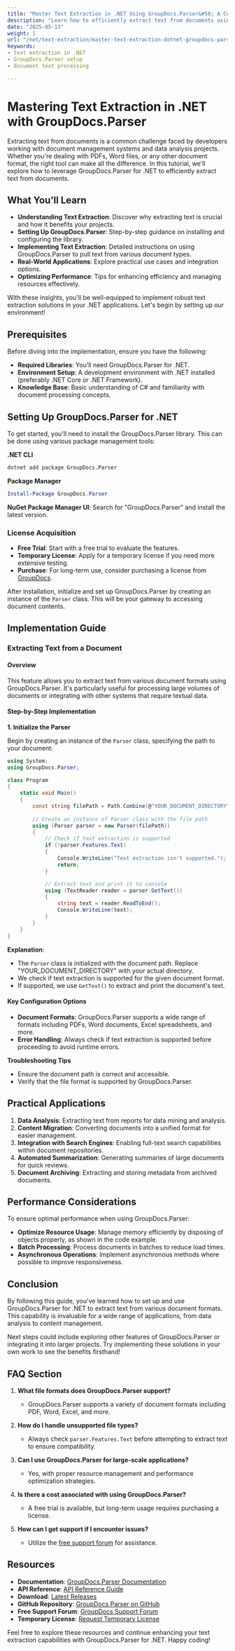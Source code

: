 ```yaml
---
title: "Master Text Extraction in .NET Using GroupDocs.Parser&#58; A Complete Guide"
description: "Learn how to efficiently extract text from documents using GroupDocs.Parser for .NET. This guide covers setup, implementation, and performance tips."
date: "2025-05-13"
weight: 1
url: "/net/text-extraction/master-text-extraction-dotnet-groupdocs-parser/"
keywords:
- text extraction in .NET
- GroupDocs.Parser setup
- document text processing

---
```



# Mastering Text Extraction in .NET with GroupDocs.Parser

Extracting text from documents is a common challenge faced by developers working with document management systems and data analysis projects. Whether you're dealing with PDFs, Word files, or any other document format, the right tool can make all the difference. In this tutorial, we'll explore how to leverage GroupDocs.Parser for .NET to efficiently extract text from documents.

## What You'll Learn

- **Understanding Text Extraction**: Discover why extracting text is crucial and how it benefits your projects.
- **Setting Up GroupDocs.Parser**: Step-by-step guidance on installing and configuring the library.
- **Implementing Text Extraction**: Detailed instructions on using GroupDocs.Parser to pull text from various document types.
- **Real-World Applications**: Explore practical use cases and integration options.
- **Optimizing Performance**: Tips for enhancing efficiency and managing resources effectively.

With these insights, you'll be well-equipped to implement robust text extraction solutions in your .NET applications. Let's begin by setting up our environment!

## Prerequisites

Before diving into the implementation, ensure you have the following:

- **Required Libraries**: You’ll need GroupDocs.Parser for .NET.
- **Environment Setup**: A development environment with .NET installed (preferably .NET Core or .NET Framework).
- **Knowledge Base**: Basic understanding of C# and familiarity with document processing concepts.

## Setting Up GroupDocs.Parser for .NET

To get started, you'll need to install the GroupDocs.Parser library. This can be done using various package management tools:

**.NET CLI**
```bash
dotnet add package GroupDocs.Parser
```

**Package Manager**
```powershell
Install-Package GroupDocs.Parser
```

**NuGet Package Manager UI**: Search for "GroupDocs.Parser" and install the latest version.

### License Acquisition

- **Free Trial**: Start with a free trial to evaluate the features.
- **Temporary License**: Apply for a temporary license if you need more extensive testing.
- **Purchase**: For long-term use, consider purchasing a license from [GroupDocs](https://purchase.groupdocs.com/).

After installation, initialize and set up GroupDocs.Parser by creating an instance of the `Parser` class. This will be your gateway to accessing document contents.

## Implementation Guide

### Extracting Text from a Document

#### Overview
This feature allows you to extract text from various document formats using GroupDocs.Parser. It's particularly useful for processing large volumes of documents or integrating with other systems that require textual data.

#### Step-by-Step Implementation

**1. Initialize the Parser**

Begin by creating an instance of the `Parser` class, specifying the path to your document:

```csharp
using System;
using GroupDocs.Parser;

class Program
{
    static void Main()
    {
        const string filePath = Path.Combine(@"YOUR_DOCUMENT_DIRECTORY", "sample.pdf");
        
        // Create an instance of Parser class with the file path
        using (Parser parser = new Parser(filePath))
        {
            // Check if text extraction is supported
            if (!parser.Features.Text)
            {
                Console.WriteLine("Text extraction isn't supported.");
                return;
            }

            // Extract text and print it to console
            using (TextReader reader = parser.GetText())
            {
                string text = reader.ReadToEnd();
                Console.WriteLine(text);
            }
        }
    }
}
```

**Explanation**: 
- The `Parser` class is initialized with the document path. Replace "YOUR_DOCUMENT_DIRECTORY" with your actual directory.
- We check if text extraction is supported for the given document format.
- If supported, we use `GetText()` to extract and print the document's text.

#### Key Configuration Options

- **Document Formats**: GroupDocs.Parser supports a wide range of formats including PDFs, Word documents, Excel spreadsheets, and more.
- **Error Handling**: Always check if text extraction is supported before proceeding to avoid runtime errors.

**Troubleshooting Tips**
- Ensure the document path is correct and accessible.
- Verify that the file format is supported by GroupDocs.Parser.

## Practical Applications

1. **Data Analysis**: Extracting text from reports for data mining and analysis.
2. **Content Migration**: Converting documents into a unified format for easier management.
3. **Integration with Search Engines**: Enabling full-text search capabilities within document repositories.
4. **Automated Summarization**: Generating summaries of large documents for quick reviews.
5. **Document Archiving**: Extracting and storing metadata from archived documents.

## Performance Considerations

To ensure optimal performance when using GroupDocs.Parser:

- **Optimize Resource Usage**: Manage memory efficiently by disposing of objects properly, as shown in the code example.
- **Batch Processing**: Process documents in batches to reduce load times.
- **Asynchronous Operations**: Implement asynchronous methods where possible to improve responsiveness.

## Conclusion

By following this guide, you've learned how to set up and use GroupDocs.Parser for .NET to extract text from various document formats. This capability is invaluable for a wide range of applications, from data analysis to content management.

Next steps could include exploring other features of GroupDocs.Parser or integrating it into larger projects. Try implementing these solutions in your own work to see the benefits firsthand!

## FAQ Section

1. **What file formats does GroupDocs.Parser support?**
   - GroupDocs.Parser supports a variety of document formats including PDF, Word, Excel, and more.

2. **How do I handle unsupported file types?**
   - Always check `parser.Features.Text` before attempting to extract text to ensure compatibility.

3. **Can I use GroupDocs.Parser for large-scale applications?**
   - Yes, with proper resource management and performance optimization strategies.

4. **Is there a cost associated with using GroupDocs.Parser?**
   - A free trial is available, but long-term usage requires purchasing a license.

5. **How can I get support if I encounter issues?**
   - Utilize the [free support forum](https://forum.groupdocs.com/c/parser/10) for assistance.

## Resources

- **Documentation**: [GroupDocs.Parser Documentation](https://docs.groupdocs.com/parser/net/)
- **API Reference**: [API Reference Guide](https://reference.groupdocs.com/parser/net)
- **Download**: [Latest Releases](https://releases.groupdocs.com/parser/net/)
- **GitHub Repository**: [GroupDocs Parser on GitHub](https://github.com/groupdocs-parser/GroupDocs.Parser-for-.NET)
- **Free Support Forum**: [GroupDocs Support Forum](https://forum.groupdocs.com/c/parser/10)
- **Temporary License**: [Request Temporary License](https://purchase.groupdocs.com/temporary-license/)

Feel free to explore these resources and continue enhancing your text extraction capabilities with GroupDocs.Parser for .NET. Happy coding!
